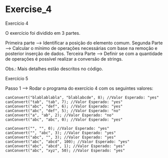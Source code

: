 # Exercise_4
Exercício 4

O exercício foi dividido em 3 partes.

Primeira parte --> Identificar a posição do elemento comum.
Segunda Parte --> Calcular o mínimo de operações necessárias com base na remoção e posterior inserção de dados.
Terceira Parte --> Definir se com a quantidade de operações é possível realizar a conversão de strings.

Obs.: Mais detalhes estão descritos no código.

Exercício 5

Passo 1 --> Rodar o programa do exercício 4 com os seguintes valores:

    canConvert("blablablabla", "blablabcde", 8); //Valor Esperado: "yes"
    canConvert("tab", "tab", 7); //Valor Esperado: "yes"
    canConvert("abc", "def", 6); //Valor Esperado: "yes"
    canConvert("abc", "def", 5); //Valor Esperado: "no"
    canConvert("a", "ab", 2); //Valor Esperado: "no"
    canConvert("abc", "abc", 0); //Valor Esperado: "yes"
    
    canConvert("", "", 0); //Valor Esperado: "yes"
    canConvert("", "abc", 3); //Valor Esperado: "yes"
    canConvert("abc", "", 3); //Valor Esperado: "yes"
    canConvert("abc", "abcd", 100); //Valor Esperado: "yes"
    canConvert("abc", "abcd", 1); //Valor Esperado: "yes"
    canConvert("abc", "xyz", 50); //Valor Esperado: "yes"
